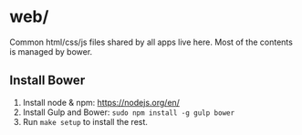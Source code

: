 # web/

Common html/css/js files shared by all apps live here.
Most of the contents is managed by bower.

## Install Bower

1.  Install node & npm: https://nodejs.org/en/
1.  Install Gulp and Bower: `sudo npm install -g gulp bower`
1.  Run `make setup` to install the rest.
